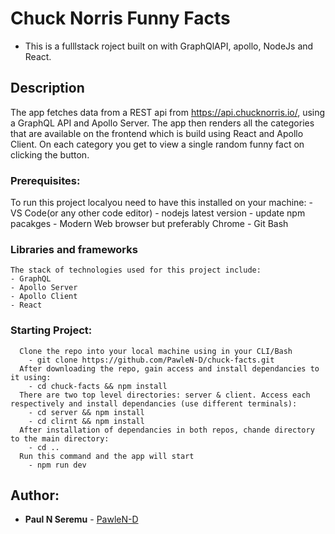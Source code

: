 # Chuck Norris Funny Facts

- This is a fulllstack roject built on with GraphQlAPI, apollo, NodeJs and React.

## Description

The app fetches data from a REST api from https://api.chucknorris.io/, using a GraphQL API and Apollo Server.
The app then renders all the categories that are available on the frontend which is build using React and Apollo Client. On each category you get to view a single random funny fact on clicking the button.

### Prerequisites:

To run this project localyou need to have this installed on your machine: - VS Code(or any other code editor) - nodejs latest version - update npm pacakges - Modern Web browser but preferably Chrome - Git Bash

### Libraries and frameworks

    The stack of technologies used for this project include:
    - GraphQL
    - Apollo Server
    - Apollo Client
    - React

### Starting Project:

      Clone the repo into your local machine using in your CLI/Bash
        - git clone https://github.com/PawleN-D/chuck-facts.git
      After downloading the repo, gain access and install dependancies to it using:
        - cd chuck-facts && npm install
      There are two top level directories: server & client. Access each respectively and install dependancies (use different terminals):
        - cd server && npm install
        - cd clirnt && npm install
      After installation of dependancies in both repos, chande directory to the main directory:
        - cd ..
      Run this command and the app will start
        - npm run dev

## Author:

- **Paul N Seremu** - [PawleN-D](https://github.com/PawleN-D)
